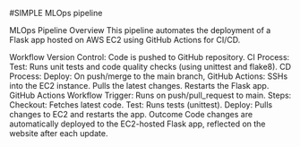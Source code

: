 #SIMPLE MLOps pipeline

MLOps Pipeline Overview
This pipeline automates the deployment of a Flask app hosted on AWS EC2 using GitHub Actions for CI/CD.

Workflow
Version Control: Code is pushed to GitHub repository.
CI Process:
Test: Runs unit tests and code quality checks (using unittest and flake8).
CD Process:
Deploy: On push/merge to the main branch, GitHub Actions:
SSHs into the EC2 instance.
Pulls the latest changes.
Restarts the Flask app.
GitHub Actions Workflow
Trigger: Runs on push/pull_request to main.
Steps:
Checkout: Fetches latest code.
Test: Runs tests (unittest).
Deploy: Pulls changes to EC2 and restarts the app.
Outcome
Code changes are automatically deployed to the EC2-hosted Flask app, reflected on the website after each update.



